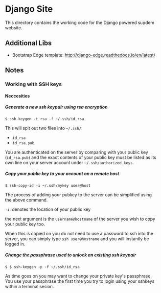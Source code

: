 # Django Site

This directory contains the working code for the Django powered supdem website.

## Additional Libs

* Bootstrap Edge template: http://django-edge.readthedocs.io/en/latest/

## Notes

### Working with SSH keys

#### Neccesities

##### Generate a new ssh keypair using rsa encryption

```
$ ssh-keygen -t rsa -f ~/.ssh/id_rsa
```
This will spit out two files into `~/.ssh/`:
 * `id_rsa`
 * `id_rsa.pub`

You are authenticated on the server by comparing with your public key (`id_rsa.pub`) and the exact contents of your public key must be listed as its own line on your server account under `~/.ssh/authorized_keys`.

##### Copy your public key to your account on a remote host

```
$ ssh-copy-id -i ~/.ssh/mykey user@host
```
The process of adding your pubkey to the server can be simplified using the above command.

`-i`: denotes the location of your public key

the next argument is the `username@hostname` of the server you wish to copy your public key too.

When this is copied on you do not need to use a password to ssh into the server, you can simply type `ssh user@hostname` and you will instantly be logged in.
 
##### Change the passphrase used to unlock an existing ssh keypair
```
$ $ ssh-keygen -p -f ~/.ssh/id_rsa
```

As time goes on you may want to change your private key's passphrase. You use your passphrase the first time you try to login using your sshkeys within a terminal sesion.

